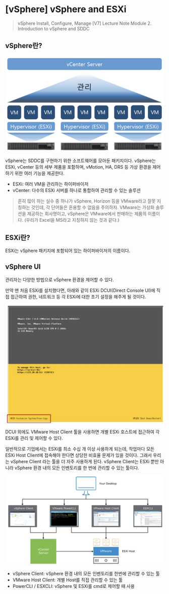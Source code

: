 # [vSphere] vSphere and ESXi

> vSphere Install, Configure, Manage [V7] Lecture Note
> Module 2. Introduction to vSphere and SDDC

## vSphere란?

![](images/2021-09-14-09-18-25.png)

vSphere는 SDDC를 구현하기 위한 소프트웨어를 모아둔 패키지이다. vSphere는 ESXi, vCenter 등의 세부 제품을 포함하며, vMotion, HA, DRS 등 가상 환경을 제어하기 위한 여러 기능을 제공한다.

- ESXi: 여러 VM을 관리하는 하이퍼바이저
- vCenter: 다수의 ESXi 서버를 하나로 통합하여 관리할 수 있는 솔루션

 > 흔히 많이 하는 실수 중 하나가 vSphere, Horizon 등을 VMware라고 잘못 지칭하는 것인데, 각 단어들은 혼용할 수 없음을 주의하자. VMware는 가상화 솔루션을 제공하는 회사명이고, vSphere은 VMware에서 판매하는 제품의 이름이다. (우리가 Excel을 MS라고 지칭하지 않는 것과 같다.)

## ESXi란?

ESXi는 vSphere 패키지에 포함되어 있는 하이퍼바이저의 이름이다.

## vSphere UI

관리자는 다양한 방법으로 vSphere 환경을 제어할 수 있다.

만약 맨 처음 ESXi를 설치했다면, 아래와 같이 ESXi DCUI(Direct Console UI)에 직접 접근하여 권한, 네트워크 등 각 ESXi에 대한 초기 설정을 해주게 될 것이다.

![](images/2021-09-14-18-07-23.png)

DCUI 외에도 VMware Host Client 툴을 사용하면 개별 ESXi 호스트에 접근하여 각 ESXi를 관리 및 제어할 수 있다.

일반적으로 기업에서는 ESXi를 최소 수십 개 이상 사용하게 되는데, 작업마다 모든 ESXi Host Client에 접속해야 한다면 상당한 비효율 문제가 있을 것이다. 그래서 우리는 vSphere Client 라는 툴을 더 자주 사용하게 된다. vSphere Client는 ESXi 뿐만 아니라 vSphere 환경 내의 모든 인벤토리를 한 번에 관리할 수 있는 툴이다.

![](images/2021-09-14-18-00-38.png)

- vSphere Client: vSphere 환경 내의 모든 인벤토리를 한번에 관리할 수 있는 툴
- VMware Host Client: 개별 Host를 직접 관리할 수 있는 툴
- PowerCLI / ESXCLI: vSphere 및 ESXi를 cmd로 제어할 때 사용